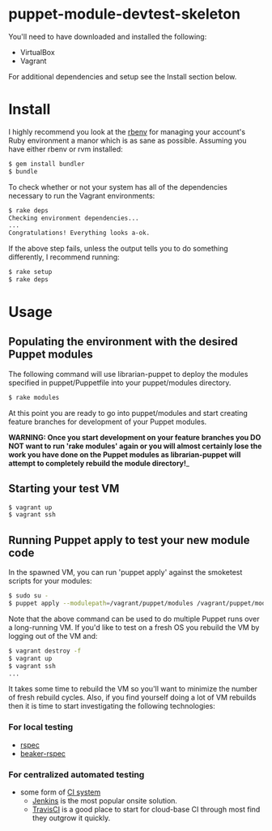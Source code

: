 # puppet-module-devtest-skeleton

You'll need to have downloaded and installed the following:
* VirtualBox
* Vagrant

For additional dependencies and setup see the Install section below.

# Install
I highly recommend you look at the [rbenv](https://github.com/sstephenson/rbenv) for managing your 
account's Ruby environment a manor which is as sane as possible. Assuming you have either rbenv or
rvm installed:

```bash
$ gem install bundler
$ bundle
```
To check whether or not your system has all of the dependencies necessary to run the Vagrant environments:

```bash
$ rake deps
Checking environment dependencies...
...
Congratulations! Everything looks a-ok.
```

If the above step fails, unless the output tells you to do something differently, I recommend running:

```bash
$ rake setup
$ rake deps
```

# Usage

## Populating the environment with the desired Puppet modules
The following command will use librarian-puppet to deploy the modules specified
in puppet/Puppetfile into your puppet/modules directory.

```bash
$ rake modules
```

At this point you are ready to go into puppet/modules and start creating feature branches
for development of your Puppet modules. 

__WARNING: Once you start development on your feature branches you DO NOT want to run
'rake modules' again or you will almost certainly lose the work you have done on the Puppet
modules as librarian-puppet will attempt to completely rebuild the module directory!___

## Starting your test VM
```bash
$ vagrant up
$ vagrant ssh
```

## Running Puppet apply to test your new module code
In the spawned VM, you can run 'puppet apply' against the smoketest scripts for your modules:

```bash
$ sudo su -
$ puppet apply --modulepath=/vagrant/puppet/modules /vagrant/puppet/modules/<your module>/tests/init.pp --debug
```

Note that the above command can be used to do multiple Puppet runs over a long-running VM. If you'd like to
test on a fresh OS you rebuild the VM by logging out of the VM and:

```bash
$ vagrant destroy -f
$ vagrant up
$ vagrant ssh
...
```

It takes some time to rebuild the VM so you'll want to minimize the number of fresh rebuild cycles. Also, if you
find yourself doing a lot of VM rebuilds then it is time to start investigating the following technologies:

### For local testing
* [rspec](http://rspec.info/)
* [beaker-rspec](https://github.com/puppetlabs/beaker-rspec)

### For centralized automated testing
* some form of [CI system]() 
  * [Jenkins](http://jenkinsci.org) is the most popular onsite solution.
  * [TravisCI](http://travisci.org) is a good place to start for cloud-base CI through most find they outgrow it quickly.
